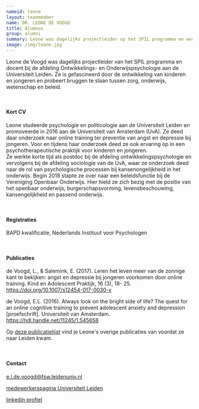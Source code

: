 ```yaml
---
nameid: leone
layout: teammember
name: DR. LEONE DE VOOGD
title: Alumnus
group: alumni
summary: Leone was dagelijks projectleider op het SPIL programma en werkte als docent bij de afdeling Ontwikkelings- en Onderwijspsychologie aan de Universiteit Leiden. 
image: /img/leone.jpg
---
```


Leone de Voogd was dagelijks projectleider van het SPIL programma en docent bij de afdeling Ontwikkelings- en Onderwijspsychologie aan de Universiteit Leiden. Ze is gefascineerd door de ontwikkeling van kinderen en jongeren en probeert bruggen te slaan tussen zorg, onderwijs, wetenschap en beleid.

<br>

#### Kort CV

Leone studeerde psychologie en politicologie aan de Universiteit Leiden en promoveerde in 2016 aan de Universiteit van Amsterdam (UvA). Ze deed daar onderzoek naar online training ter preventie van angst en depressie bij jongeren. Voor en tijdens haar onderzoek deed ze ook ervaring op in een psychotherapeutische praktijk voor kinderen en jongeren.  
Ze werkte korte tijd als postdoc bij de afdeling ontwikkelingspsychologie en vervolgens bij de afdeling sociologie van de UvA, waar ze onderzoek deed naar de rol van psychologische processen bij kansenongelijkheid in het onderwijs. Begin 2018 stapte ze over naar een beleidsfunctie bij de Vereniging Openbaar Onderwijs. Hier hield ze zich bezig met de positie van het openbaar onderwijs, burgerschapsvorming, levensbeschouwing, kansengelijkheid en passend onderwijs.



<br>

#### Registraties

BAPD kwalificatie, Nederlands Instituut voor Psychologen

<br>

#### Publicaties

de Voogd, L., & Salemink, E. (2017). Leren het leven meer van de zonnige kant te bekijken: angst en depressie bij jongeren voorkomen door online training. Kind en Adolescent Praktijk, 16 (3), 18- 25. https://doi.org/10.1007/s12454-017-0030-x

de Voogd, E.L. (2016). Always look on the bright side of life? The quest for an online cognitive training to prevent adolescent anxiety and depression [proefschrift]. Universiteit van Amsterdam. https://hdl.handle.net/11245/1.545658

Op [deze publicatielijst](/pdf/publicaties-de-voogd-2020.pdf) vind je Leone's overige publicaties van voordat ze naar Leiden kwam.

<br>

#### Contact

e.l.de.voogd@fsw.leidenuniv.nl

[medewerkerspagina Universiteit Leiden](https://www.universiteitleiden.nl/medewerkers/leone-de-voogd#tab-2)

[linkedin profiel](https://www.linkedin.com/in/leonedevoogd/)

